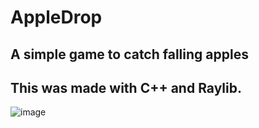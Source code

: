 # AppleDrop
## A simple game to catch falling apples
## This was made with C++ and Raylib.

![image](https://github.com/user-attachments/assets/5858d1dc-54bc-4d81-ac2e-2f19d35cb1e1)
